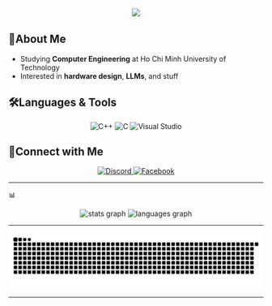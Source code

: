 <div align="center">
  <img height="200" src="https://media1.giphy.com/media/v1.Y2lkPTc5MGI3NjExNXBoZjViczBzdGR6cDg2OTMycG55ZThzY20ybWVyamZzZzdleWdscyZlcD12MV9pbnRlcm5hbF9naWZfYnlfaWQmY3Q9Zw/uGja5PHCc5C0co1jh9/giphy.gif"  />
</div>

<p align="center" style="font-size: 2em; font-weight: bold;">

## 🌟About Me
-  Studying **Computer Engineering** at Ho Chi Minh University of Technology
- Interested in **hardware design**, **LLMs**, and stuff

## 🛠️Languages & Tools
<p align="center">
  <img src="https://cdn.jsdelivr.net/gh/devicons/devicon/icons/cplusplus/cplusplus-original.svg" height="40" alt="C++" />
  <img src="https://cdn.jsdelivr.net/gh/devicons/devicon/icons/c/c-original.svg" height="40" alt="C" />
  <img src="https://cdn.jsdelivr.net/gh/devicons/devicon/icons/visualstudio/visualstudio-plain.svg" height="40" alt="Visual Studio" />
</p>

## 📱Connect with Me
<p align="center">
  <a href="https://discord.com/users/curryramsey" target="_blank">
    <img src="https://raw.githubusercontent.com/maurodesouza/profile-readme-generator/master/src/assets/icons/social/discord/default.svg" height="40" alt="Discord" />
  </a>
  <a href="https://www.facebook.com/khang.nguyen.103817/" target="_blank">
    <img src="https://raw.githubusercontent.com/maurodesouza/profile-readme-generator/master/src/assets/icons/social/facebook/default.svg" height="40" alt="Facebook" />
  </a>
</p>

---
📊
<p align="center">
  <img src="https://github-readme-stats.vercel.app/api?username=iiTatoman&hide_title=false&hide_rank=false&show_icons=true&include_all_commits=true&count_private=true&disable_animations=false&theme=tokyonight&locale=en&hide_border=false&order=1" height="150" alt="stats graph" />
  <img src="https://github-readme-stats.vercel.app/api/top-langs?username=iiTatoman&locale=en&hide_title=false&layout=compact&card_width=320&langs_count=5&theme=tokyonight&hide_border=false&order=2" height="150" alt="languages graph" />
</p>

---

![snake gif](https://github.com/iiTatoman/iiTatoman/blob/output/github-snake-dark.svg)

---
